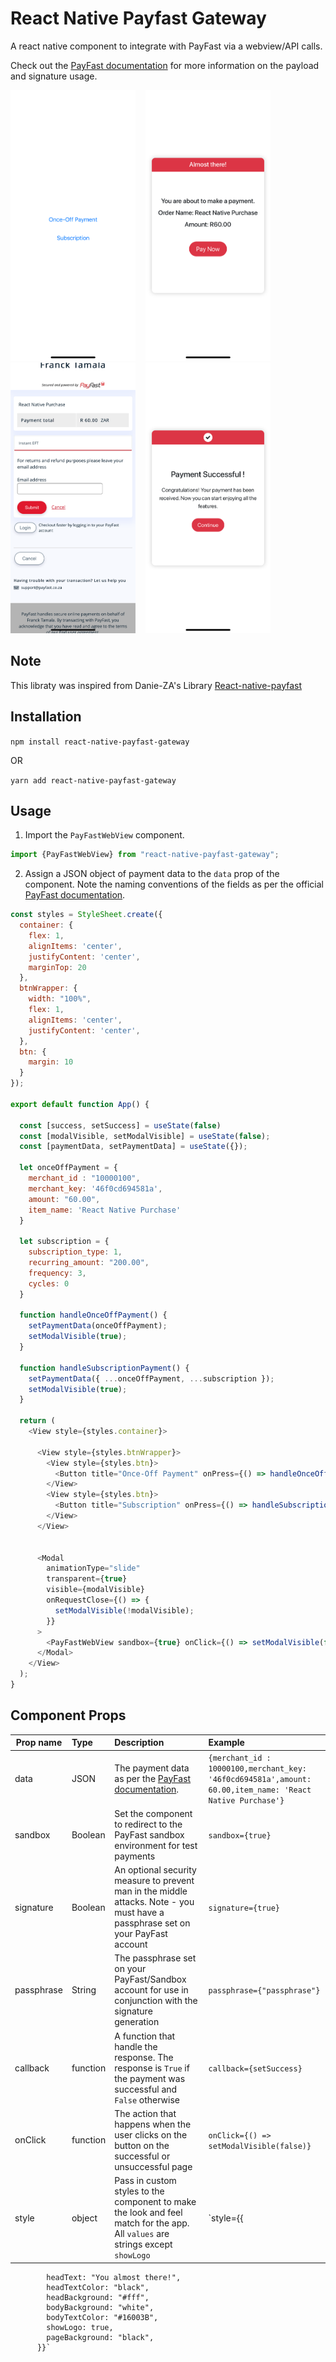 # React Native Payfast Gateway
A react native component to integrate with PayFast via a webview/API calls.

Check out the [PayFast documentation](https://developers.payfast.co.za/documentation) for more information on the payload and signature usage.

<img src="./assets/img1.png" width="200"> &nbsp;&nbsp;
<img src="./assets/img2.png" width="200"> &nbsp;&nbsp;
<img src="./assets/img3.png" width="200"> &nbsp;&nbsp;
<img src="./assets/img4.png" width="200">

## Note
This libraty was inspired from Danie-ZA's Library [React-native-payfast](https://github.com/Danie-ZA/react-native-payfast)

## Installation

`npm install react-native-payfast-gateway`

OR

`yarn add react-native-payfast-gateway`

## Usage
1. Import the `PayFastWebView` component.

```js
import {PayFastWebView} from "react-native-payfast-gateway";
```

2. Assign a JSON object of payment data to the `data` prop of the component. Note the naming conventions of the fields as per the official [PayFast documentation](https://developers.payfast.co.za/documentation/#checkout-page).
```js
const styles = StyleSheet.create({
  container: {
    flex: 1,
    alignItems: 'center',
    justifyContent: 'center',
    marginTop: 20
  },
  btnWrapper: {
    width: "100%",
    flex: 1,
    alignItems: 'center',
    justifyContent: 'center',
  },
  btn: {
    margin: 10
  }
});

export default function App() {

  const [success, setSuccess] = useState(false)
  const [modalVisible, setModalVisible] = useState(false);
  const [paymentData, setPaymentData] = useState({});

  let onceOffPayment = {
    merchant_id : "10000100",
    merchant_key: '46f0cd694581a',
    amount: "60.00",
    item_name: 'React Native Purchase'
  }

  let subscription = {
    subscription_type: 1,
    recurring_amount: "200.00",
    frequency: 3,
    cycles: 0
  }

  function handleOnceOffPayment() {
    setPaymentData(onceOffPayment);
    setModalVisible(true);
  }

  function handleSubscriptionPayment() {
    setPaymentData({ ...onceOffPayment, ...subscription });
    setModalVisible(true);
  }

  return (
    <View style={styles.container}>

      <View style={styles.btnWrapper}>
        <View style={styles.btn}>
          <Button title="Once-Off Payment" onPress={() => handleOnceOffPayment()} />
        </View>
        <View style={styles.btn}>
          <Button title="Subscription" onPress={() => handleSubscriptionPayment()} />
        </View>
      </View>


      <Modal
        animationType="slide"
        transparent={true}
        visible={modalVisible}
        onRequestClose={() => {
          setModalVisible(!modalVisible);
        }}
      >
        <PayFastWebView sandbox={true} onClick={() => setModalVisible(false)} callback={setSuccess} signature={true} data={paymentData} />
      </Modal>
    </View>
  );
}
```

## Component Props
| Prop name | Type | Description | Example |
| ------------- |:-------| :-------------| :-------|
| data      | JSON | The payment data as per the [PayFast documentation](https://developers.payfast.co.za/documentation/#checkout-page). | `{merchant_id : 10000100,merchant_key: '46f0cd694581a',amount: 60.00,item_name: 'React Native Purchase'}` 
| sandbox   | Boolean | Set the component to redirect to the PayFast sandbox environment for test payments | `sandbox={true}` |
| signature | Boolean | An optional security measure to prevent man in the middle attacks. Note - you must have a passphrase set on your PayFast account | `signature={true}` |
| passphrase | String | The passphrase set on your PayFast/Sandbox account for use in conjunction with the signature generation | `passphrase={"passphrase"}` |
| callback | function | A function that handle the response. The response is `True` if the payment was successful and `False` otherwise | `callback={setSuccess}` |
| onClick | function | The action that happens when the user clicks on the button on the successful or unsuccessful page | `onClick={() => setModalVisible(false)}` |
| style | object | Pass in custom styles to the component to make the look and feel match for the app. All `values` are strings except ``showLogo`` | `style={{
            headText: "You almost there!",
            headTextColor: "black",
            headBackground: "#fff",
            bodyBackground: "white",
            bodyTextColor: "#16003B",
            showLogo: true,
            pageBackground: "black",
          }}`

